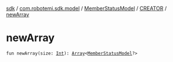 [sdk](../../../index.md) / [com.robotemi.sdk.model](../../index.md) / [MemberStatusModel](../index.md) / [CREATOR](index.md) / [newArray](./new-array.md)

# newArray

`fun newArray(size: `[`Int`](https://kotlinlang.org/api/latest/jvm/stdlib/kotlin/-int/index.html)`): `[`Array`](https://kotlinlang.org/api/latest/jvm/stdlib/kotlin/-array/index.html)`<`[`MemberStatusModel`](../index.md)`?>`